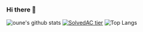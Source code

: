 ### Hi there 👋

![oune's github stats](https://github-readme-stats.vercel.app/api?username=oune&show_icons=true&&theme=dark)
[![SolvedAC tier](http://mazassumnida.wtf/api/v2/generate_badge?boj=oune)](https://solved.ac/oune)
![Top Langs](https://github-readme-stats.vercel.app/api/top-langs/?username=oune&layout=compact&hide=csharp)

<!--**oune/oune** is a ✨ _special_ ✨ repository because its `README.md` (this file) appears on your GitHub profile.
